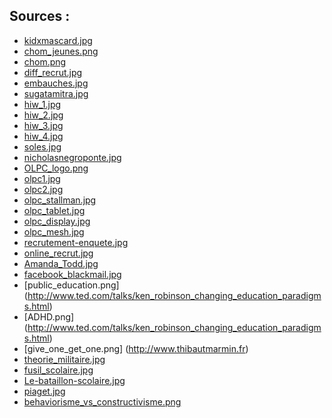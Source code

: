 ## Sources :

* [kidxmascard.jpg](http://stager.org/news.html)
* [chom_jeunes.png](http://www.touteleurope.eu/fr/actions/social/emploi-protection-sociale/presentation/comparatif-le-taux-de-chomage-des-jeunes-dans-l-ue.html)
* [chom.png](http://www.touteleurope.eu/fr/actions/social/emploi-protection-sociale/presentation/comparatif-le-taux-de-chomage-dans-l-ue.html)
* [diff_recrut.jpg](http://www.toulemploi.fr/BMO-recrutements-et-difficultes-en-2554.html)
* [embauches.jpg](http://www.toulemploi.fr/BMO-recrutements-et-difficultes-en-2554.html)
* [sugatamitra.jpg](http://www.iated.org/edulearn11/keynote_speaker)
* [hiw_1.jpg](http://blogs.worldbank.org/edutech/searching-for-indias-hole-in-the-wall)
* [hiw_2.jpg](http://pcf4.dec.uwi.edu/viewpaper.php?id=364)
* [hiw_3.jpg](http://www.openideo.com/open/how-might-we-increase-the-availability-of-affordable-learning-tools-educational-for-children-in-the-developing-world/inspiration/stick-the-internet-into-walls-everywhere)
* [hiw_4.jpg](http://socialter.fr/the-hole-in-the-wall/)
* [soles.jpg](https://visibleprocrastinations.wordpress.com/2010/09/09/ted-sugata-mitra-the-child-driven-education/)
* [nicholasnegroponte.jpg](https://www.facebook.com/LearningTechnologiesEvent)
* [OLPC_logo.png](http://one.laptop.org)
* [olpc1.jpg](http://www.pcinpact.com/news/36063-OLPC-portable-100-175-dollars.htm)
* [olpc2.jpg]()
* [olpc_stallman.jpg](https://linuxfr.org/users/palm123/journaux/un-concurrent-au-projet-olpc)
* [olpc_tablet.jpg](http://olpc-france.org/blog/2012/03/xo-3-0-le-reve-continue/)
* [olpc_display.jpg](http://blog.feedbooks.com/?p=219)
* [olpc_mesh.jpg](https://en.wikipedia.org/wiki/File:OLPC-mesh_network-friends_view.jpg)
* [recrutement-enquete.jpg](http://auto-net.fr/les-reseaux-sociaux-et-le-recrutement/)
* [online_recrut.jpg](http://images.google.fr/imgres?q=recruteurs+internet&hl=fr&biw=1171&bih=614&tbm=isch&tbnid=FkszKFA6Mc1FlM:&imgrefurl=http://www.cairn.info/revue-document-numerique-2010-3-page-95.htm&docid=4ixQ22vGNp3urM&imgurl=http://www.cairn.info/loadimg.php%253FFILE%253DDN/DN_133/DN_133_0095/fullDN_id9782746232495_pu2010-03s_sa05_art05_img001.jpg&w=520&h=443&ei=MBSyUOyoGJOWhQeB_ICIDA&zoom=1&iact=rc&dur=172&sig=111313541871783929387&page=1&tbnh=158&tbnw=185&start=0&ndsp=13&ved=1t:429,r:6,s:0,i:84&tx=137&ty=69)
* [Amanda_Todd.jpg](http://www.lexpress.fr/actualite/monde/amerique/le-suicide-d-une-adolescente-harcelee-sur-internet-emeut-le-canada_1175221.html)
* [facebook_blackmail.jpg](http://www.europe1.fr/France/Chantage-Facebook-la-piste-internationale-1293685/)
* [public_education.png] (http://www.ted.com/talks/ken_robinson_changing_education_paradigms.html)
* [ADHD.png] (http://www.ted.com/talks/ken_robinson_changing_education_paradigms.html)
* [give_one_get_one.png] (http://www.thibautmarmin.fr)
* [theorie_militaire.jpg](http://www2.ac-lille.fr/patrimoine-caac/sport/elans/les_bataillons.htm)
* [fusil_scolaire.jpg](http://www2.ac-lille.fr/patrimoine-caac/sport/elans/les_bataillons.htm)
* [Le-bataillon-scolaire.jpg](http://allauch.blogspace.fr/5892185/Le-bataillon-scolaire/)
* [piaget.jpg](http://www.psy-luxeuil.fr/article-jean-piaget-et-le-constructivisme-109631520.html)
* [behaviorisme_vs_constructivisme.png](http://kijkoplleren.wikispaces.com/Constructivisme)

